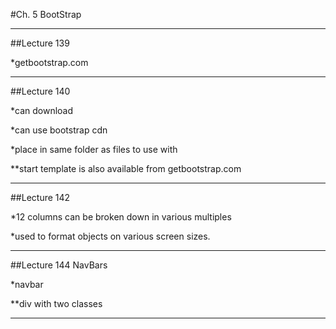 #Ch. 5 BootStrap

___

##Lecture 139

*getbootstrap.com


___

##Lecture 140

*can download 

*can use bootstrap cdn

*place in same folder as files to use with

**start template is also available from getbootstrap.com

___

##Lecture 142



*12 columns can be broken down in various multiples

*used to format objects on various screen sizes.

___

##Lecture 144 NavBars

*navbar

**div with two classes

<div class="navbar navbar-default">

___







